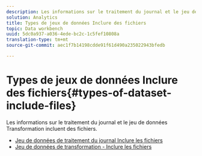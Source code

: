 ```yaml
---
description: Les informations sur le traitement du journal et le jeu de données Transformation incluent des fichiers.
solution: Analytics
title: Types de jeux de données Inclure des fichiers
topic: Data workbench
uuid: 5dc0a937-a036-4ede-bc2c-1c5fef10808a
translation-type: tm+mt
source-git-commit: aec1f7b14198cdde91f61d490a235022943bfedb

---
```



# Types de jeux de données Inclure des fichiers{#types-of-dataset-include-files}

Les informations sur le traitement du journal et le jeu de données Transformation incluent des fichiers.

* [Jeu de données de traitement du journal Inclure les fichiers](../../../../home/c-dataset-const-proc/c-dataset-inc-files/c-types-dataset-inc-files/c-log-proc-dataset-inc-files/c-log-proc-dataset-inc-files.md#concept-999475a22519432e98844622ca95b6ab)
* [Jeu de données de transformation - Inclure les fichiers](../../../../home/c-dataset-const-proc/c-dataset-inc-files/c-types-dataset-inc-files/c-trans-dataset-inc-files.md#concept-c64aa78ed9ce40b8a0f4932c82ff5ace)

